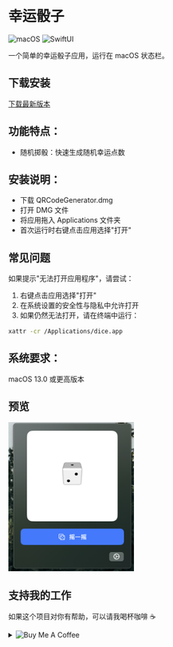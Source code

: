 # 幸运骰子

![macOS](https://img.shields.io/badge/macOS-13.0+-00979D?logo=apple&logoColor=white)
![SwiftUI](https://img.shields.io/badge/SwiftUI-5.0+-0051C3?logo=swift&logoColor=white)

一个简单的幸运骰子应用，运行在 macOS 状态栏。

## 下载安装

[下载最新版本](https://github.com/Hao-yiwen/dice/releases/)

## 功能特点：

- 随机掷骰：快速生成随机幸运点数

## 安装说明：

- 下载 QRCodeGenerator.dmg
- 打开 DMG 文件
- 将应用拖入 Applications 文件夹
- 首次运行时右键点击应用选择"打开"

## 常见问题

如果提示"无法打开应用程序"，请尝试：

1. 右键点击应用选择"打开"
2. 在系统设置的安全性与隐私中允许打开
3. 如果仍然无法打开，请在终端中运行：
```bash
xattr -cr /Applications/dice.app
```

## 系统要求：

macOS 13.0 或更高版本

## 预览

<img src="showcase/dice.png" width="50%" style="display:inline-block;" />

## 支持我的工作
如果这个项目对你有帮助，可以请我喝杯咖啡 ☕️

<details>
<summary>
  <img src="https://img.shields.io/badge/Buy_Me_A_Coffee-支付宝-blue?logo=alipay" alt="Buy Me A Coffee" style="cursor: pointer;">
</summary>
<br>
<img src="showcase/alipay_qr.jpg" alt="支付宝收款码" width="300">
</details>
